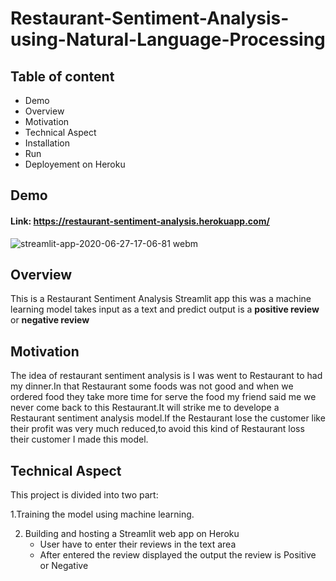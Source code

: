 # Restaurant-Sentiment-Analysis-using-Natural-Language-Processing

## Table of content
   - Demo
   - Overview
   - Motivation
   - Technical Aspect
   - Installation
   - Run
   - Deployement on Heroku
 
 ## Demo

 ####  Link:  https://restaurant-sentiment-analysis.herokuapp.com/

![streamlit-app-2020-06-27-17-06-81 webm](https://user-images.githubusercontent.com/46066018/85922403-94dcd500-b8a0-11ea-8fc5-2184a713b953.gif)

## Overview

   This is a Restaurant Sentiment Analysis Streamlit app this  was a machine learning model takes input as a text and predict output is a
**positive review** or  **negative review**

## Motivation
   The idea of restaurant sentiment analysis is I was went to Restaurant to had my dinner.In that Restaurant some foods was not good and when we ordered food they take more time for serve the food my friend said me we never come back to this Restaurant.It will strike me to develope a Restaurant sentiment analysis model.If the Restaurant lose the customer like their profit was very much reduced,to avoid this kind of Restaurant loss  their customer I made this model. 

## Technical Aspect

This project is divided into two part:

 1.Training the model using machine learning.
       
 2. Building and hosting a Streamlit web app on Heroku
     - User have to enter their reviews in the text area
     - After entered  the review displayed the output the review is Positive or Negative
          
       
  
